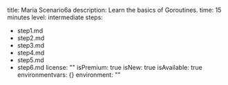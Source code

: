 title: Maria Scenario6a
description: Learn the basics of Goroutines.
time: 15 minutes
level: intermediate
steps:
- step1.md
- step2.md
- step3.md
- step4.md
- step5.md
- step6.md
license: ""
isPremium: true
isNew: true
isAvailable: true
environmentvars: {}
environment: ""
